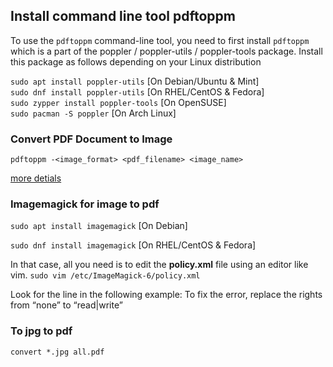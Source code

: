## Install command line tool pdftoppm

To use the `pdftoppm` command-line tool, you need to first install `pdftoppm` which is a part of the poppler / poppler-utils / poppler-tools package. Install this package as follows depending on your Linux distribution

`sudo apt install poppler-utils` [On Debian/Ubuntu & Mint] <br>
`sudo dnf install poppler-utils` [On RHEL/CentOS & Fedora] <br>
`sudo zypper install poppler-tools` [On OpenSUSE] <br>
`sudo pacman -S poppler` [On Arch Linux] <br>

### Convert PDF Document to Image

`pdftoppm -<image_format> <pdf_filename> <image_name>`

[more detials](https://www.tecmint.com/convert-pdf-to-image-in-linux-commandline/)

### Imagemagick for image to pdf

`sudo apt install imagemagick` [On Debian]

`sudo dnf install imagemagick` [On RHEL/CentOS & Fedora]

In that case, all you need is to edit the **policy.xml** file using an editor like vim.
`sudo vim /etc/ImageMagick-6/policy.xml`

Look for the line in the following example:
<policy domain="coder" rights="none" pattern="PDF" />
To fix the error, replace the rights from “none” to “read|write”

### To jpg to pdf

`convert *.jpg all.pdf`
